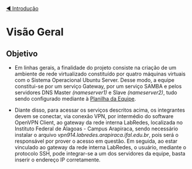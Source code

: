 [◀️ Introdução](https://github.com/pedrohenriquee8/projetofinal-grupo6-914)

# Visão Geral

## Objetivo

- Em linhas gerais, a finalidade do projeto consiste na criação de um ambiente de rede virtualizado constituído por quatro máquinas virtuais com o Sistema Operacional Ubuntu Server. Desse modo, a equipe constitui-se por um serviço Gateway, por um serviço SAMBA e pelos servidores DNS Master _(nameserver1)_ e Slave _(nameserver2)_, tudo sendo configurado mediante à [Planilha da Equipe]().

- Diante disso, para acessar os serviços descritos acima, os integrantes devem se conectar, via conexão VPN, por intermédio do software OpenVPN Client, ao gateway da rede interna LabRedes, localizada no Instituto Federal de Alagoas - Campus Arapiraca, sendo necessário instalar o arquivo _vpn914.labredes.arapiraca.ifal.edu.br_, pois será o responsável por prover o acesso em questão. Em seguida, ao estar vinculado ao gateway da rede interna LabRedes, o usuário, mediante o protocolo SSH, pode integrar-se a um dos servidores da equipe, basta inserir o endereço IP corretamente.